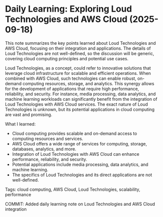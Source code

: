 # Daily Learning: Exploring Loud Technologies and AWS Cloud (2025-09-18)
This note summarizes the key points learned about Loud Technologies and AWS Cloud, focusing on their integration and applications. The details of Loud Technologies are not well-defined, so the discussion will be generic, covering cloud computing principles and potential use cases.

Loud Technologies, as a concept, could refer to innovative solutions that leverage cloud infrastructure for scalable and efficient operations. When combined with AWS Cloud, such technologies can enable robust, on-demand computing resources, storage, and analytics. This synergy allows for the development of applications that require high performance, reliability, and security. For instance, media processing, data analytics, and machine learning workloads can significantly benefit from the integration of Loud Technologies with AWS Cloud services. The exact nature of Loud Technologies is unknown, but its potential applications in cloud computing are vast and promising.

What I learned:
* Cloud computing provides scalable and on-demand access to computing resources and services.
* AWS Cloud offers a wide range of services for computing, storage, databases, analytics, and more.
* Integration of Loud Technologies with AWS Cloud can enhance performance, reliability, and security.
* Potential applications include media processing, data analytics, and machine learning.
* The specifics of Loud Technologies and its direct applications are not well-defined.

Tags: cloud computing, AWS Cloud, Loud Technologies, scalability, performance

COMMIT: Added daily learning note on Loud Technologies and AWS Cloud integration